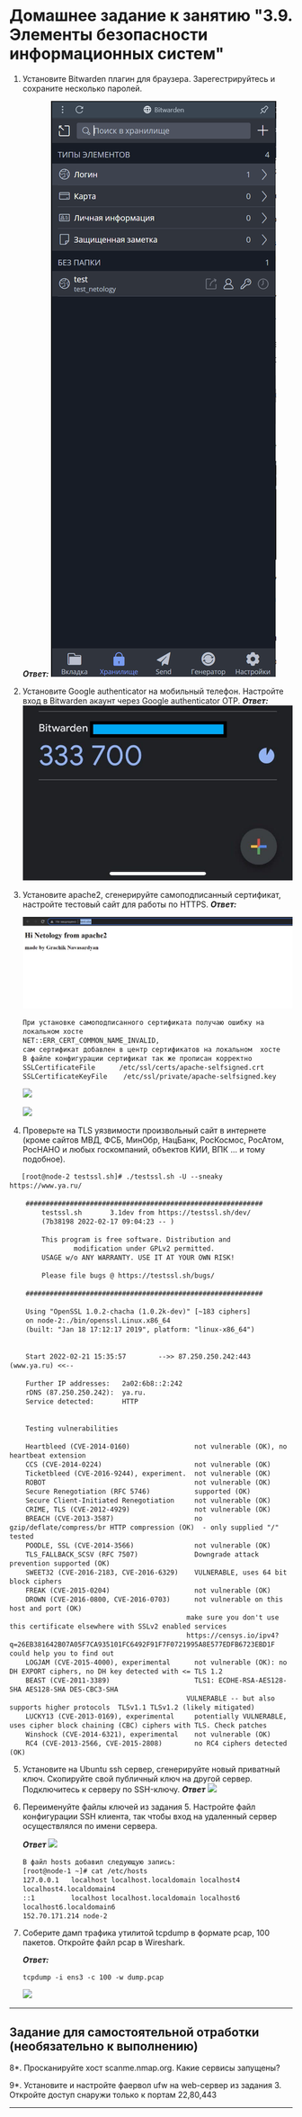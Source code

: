 # Домашнее задание к занятию "3.9. Элементы безопасности информационных систем"

1. Установите Bitwarden плагин для браузера. Зарегестрируйтесь и сохраните несколько паролей.
   
   ***Ответ:***
   ![](https://github.com/MrNavasardyan/devops-netology_navasardyan/blob/main/homework/img/3_9_1.PNG)

2. Установите Google authenticator на мобильный телефон. Настройте вход в Bitwarden акаунт через Google authenticator OTP.
   ***Ответ:***
   ![](https://github.com/MrNavasardyan/devops-netology_navasardyan/blob/main/homework/img/3_9_22.jpg)

3. Установите apache2, сгенерируйте самоподписанный сертификат, настройте тестовый сайт для работы по HTTPS.
   ***Ответ:***

   ![](https://github.com/MrNavasardyan/devops-netology_navasardyan/blob/main/homework/img/3_9_3.PNG)
   
      ```
   При установке самоподписанного сертификата получаю ошибку на локальном хосте 
   NET::ERR_CERT_COMMON_NAME_INVALID, 
   сам сертификат добавлен в центр сертификатов на локальном  хосте
   В файле конфигурации сертификат так же прописан корректно
   SSLCertificateFile      /etc/ssl/certs/apache-selfsigned.crt
   SSLCertificateKeyFile    /etc/ssl/private/apache-selfsigned.key
   ```

   ![](https://github.com/MrNavasardyan/devops-netology_navasardyan/blob/main/homework/img/3_9_3_1.PNG)
   
   ![](https://github.com/MrNavasardyan/devops-netology_navasardyan/blob/main/homework/img/3_9_3_2.PNG)


4. Проверьте на TLS уязвимости произвольный сайт в интернете (кроме сайтов МВД, ФСБ, МинОбр, НацБанк, РосКосмос, РосАтом, РосНАНО и любых госкомпаний, объектов КИИ, ВПК ... и тому подобное).
```
   [root@node-2 testssl.sh]# ./testssl.sh -U --sneaky https://www.ya.ru/

    ###########################################################
        testssl.sh       3.1dev from https://testssl.sh/dev/
        (7b38198 2022-02-17 09:04:23 -- )

        This program is free software. Distribution and
                modification under GPLv2 permitted.
        USAGE w/o ANY WARRANTY. USE IT AT YOUR OWN RISK!

        Please file bugs @ https://testssl.sh/bugs/

    ###########################################################

    Using "OpenSSL 1.0.2-chacha (1.0.2k-dev)" [~183 ciphers]
    on node-2:./bin/openssl.Linux.x86_64
    (built: "Jan 18 17:12:17 2019", platform: "linux-x86_64")


    Start 2022-02-21 15:35:57        -->> 87.250.250.242:443 (www.ya.ru) <<--

    Further IP addresses:   2a02:6b8::2:242
    rDNS (87.250.250.242):  ya.ru.
    Service detected:       HTTP


    Testing vulnerabilities

    Heartbleed (CVE-2014-0160)                not vulnerable (OK), no heartbeat extension
    CCS (CVE-2014-0224)                       not vulnerable (OK)
    Ticketbleed (CVE-2016-9244), experiment.  not vulnerable (OK)
    ROBOT                                     not vulnerable (OK)
    Secure Renegotiation (RFC 5746)           supported (OK)
    Secure Client-Initiated Renegotiation     not vulnerable (OK)
    CRIME, TLS (CVE-2012-4929)                not vulnerable (OK)
    BREACH (CVE-2013-3587)                    no gzip/deflate/compress/br HTTP compression (OK)  - only supplied "/" tested
    POODLE, SSL (CVE-2014-3566)               not vulnerable (OK)
    TLS_FALLBACK_SCSV (RFC 7507)              Downgrade attack prevention supported (OK)
    SWEET32 (CVE-2016-2183, CVE-2016-6329)    VULNERABLE, uses 64 bit block ciphers
    FREAK (CVE-2015-0204)                     not vulnerable (OK)
    DROWN (CVE-2016-0800, CVE-2016-0703)      not vulnerable on this host and port (OK)
                                            make sure you don't use this certificate elsewhere with SSLv2 enabled services
                                            https://censys.io/ipv4?q=26EB381642B07A05F7CA935101FC6492F91F7F0721995A8E577EDFB6723EBD1F could help you to find out
    LOGJAM (CVE-2015-4000), experimental      not vulnerable (OK): no DH EXPORT ciphers, no DH key detected with <= TLS 1.2
    BEAST (CVE-2011-3389)                     TLS1: ECDHE-RSA-AES128-SHA AES128-SHA DES-CBC3-SHA
                                            VULNERABLE -- but also supports higher protocols  TLSv1.1 TLSv1.2 (likely mitigated)
    LUCKY13 (CVE-2013-0169), experimental     potentially VULNERABLE, uses cipher block chaining (CBC) ciphers with TLS. Check patches
    Winshock (CVE-2014-6321), experimental    not vulnerable (OK)
    RC4 (CVE-2013-2566, CVE-2015-2808)        no RC4 ciphers detected (OK)

```

5. Установите на Ubuntu ssh сервер, сгенерируйте новый приватный ключ. Скопируйте свой публичный ключ на другой сервер. Подключитесь к серверу по SSH-ключу.
   ***Ответ***
   ![](https://github.com/MrNavasardyan/devops-netology_navasardyan/blob/main/homework/img/3_9_5.PNG)

   
 
6. Переименуйте файлы ключей из задания 5. Настройте файл конфигурации SSH клиента, так чтобы вход на удаленный сервер осуществлялся по имени сервера.
   
   ***Ответ***
   ![](https://github.com/MrNavasardyan/devops-netology_navasardyan/blob/main/homework/img/3_9_6.PNG)
   ```
   В файл hosts добавил следующую запись:
   [root@node-1 ~]# cat /etc/hosts
   127.0.0.1   localhost localhost.localdomain localhost4 localhost4.localdomain4
   ::1         localhost localhost.localdomain localhost6 localhost6.localdomain6
   152.70.171.214 node-2
   ```


7. Соберите дамп трафика утилитой tcpdump в формате pcap, 100 пакетов. Откройте файл pcap в Wireshark.
   
   ***Ответ:***
   ```
   tcpdump -i ens3 -c 100 -w dump.pcap
   ```
   ![](https://github.com/MrNavasardyan/devops-netology_navasardyan/blob/main/homework/img/3_9_7.PNG)
   

 ---
## Задание для самостоятельной отработки (необязательно к выполнению)

8*. Просканируйте хост scanme.nmap.org. Какие сервисы запущены?

9*. Установите и настройте фаервол ufw на web-сервер из задания 3. Откройте доступ снаружи только к портам 22,80,443


---

